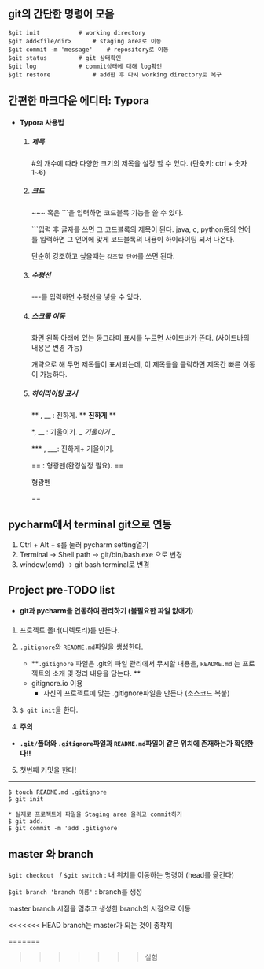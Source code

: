 ## git의 간단한 명령어 모음

```
$git init			# working directory
$git add<file/dir>		# staging area로 이동
$git commit -m 'message'	# repository로 이동
$git status			# git 상태확인
$git log			# commit상태에 대해 log확인
$git restore			# add한 후 다시 working directory로 복구

```

   





## 간편한 마크다운 에디터: Typora

* #### Typora 사용법

  1. ##### 제목

     \#의 개수에 따라 다양한 크기의 제목을 설정 할 수 있다. (단축키: ctrl + 숫자 1~6)

  2. ##### 코드

     \~~~ 혹은 ```을 입력하면 코드블록 기능을 쓸 수 있다.

     \```입력 후 글자를 쓰면 그 코드블록의 제목이 된다. java, c, python등의 언어를 입력하면 그 언어에 맞게 코드블록의 내용이 하이라이팅 되서 나온다.

     단순히 강조하고 싶을때는 `강조할 단어`를 쓰면 된다.

  3. ##### 수평선

     ---를 입력하면 수평선을 넣을 수 있다.

     

  4. ##### 스크롤 이동

     화면 왼쪽 아래에 있는 동그라미 표시를 누르면 사이드바가 뜬다. (사이드바의 내용은 변경 가능)

     개략으로 해 두면 제목들이 표시되는데, 이 제목들을 클릭하면 제목간 빠른 이동이 가능하다.

     

  5. ##### 하이라이팅 표시

     ** , __ : 진하게. ** **진하게** **

     *, __ : 기울이기. _ *기울이기* _

     *** , ___: 진하게+ 기울이기.

     == : 형광펜(환경설정 필요). ==

     형광펜

     ==   





## pycharm에서 terminal git으로 연동

1. Ctrl + Alt + s를 눌러 pycharm setting열기
2. Terminal -> Shell path -> git/bin/bash.exe 으로 변경
3.  window(cmd) -> git bash terminal로 변경     



## Project pre-TODO list

- #### git과 pycharm을 연동하여 관리하기 (불필요한 파일 없애기)

1. 프로젝트 폴더(디렉토리)를 만든다.

2. `.gitignore`와 `README.md`파일을 생성한다.
   * **`.gitignore` 파일은 .git의 파일 관리에서 무시할 내용을, `README.md` 는  프로젝트의 소개 및 정리 내용을 담는다. **   
   * gitignore.io 이용
     - 자신의 프로젝트에 맞는 .gitignore파일을 만든다 (소스코드 복붙)

3. `$ git init`을 한다.


4. **주의**

* **`.git/`폴더와 `.gitignore`파일과 `README.md`파일이 같은 위치에 존재하는가 확인한다!!**

5. 첫번째 커밋을 한다!

---

```
$ touch README.md .gitignore  
$ git init

* 실제로 프로젝트에 파일을 Staging area 올리고 commit하기
$ git add. 
$ git commit -m 'add .gitignore'
```



## master 와 branch

`$git checkout `  /  `$git switch` : 내 위치를 이동하는 명령어 (head를 옮긴다)

`$git branch 'branch 이름'` : branch를 생성

 master branch 시점을 멈추고 생성한 branch의 시점으로 이동

<<<<<<< HEAD
branch는 master가 되는 것이 종착지

=======
>>>>>>> 실험

